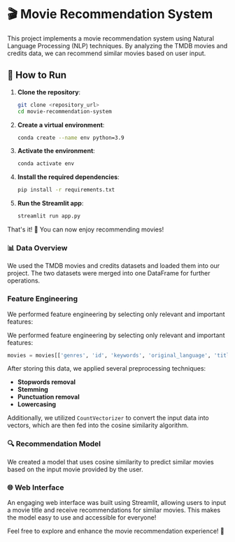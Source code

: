 # 🎬 Movie Recommendation System

This project implements a movie recommendation system using Natural Language Processing (NLP) techniques. By analyzing the TMDB movies and credits data, we can recommend similar movies based on user input.

## 🚀 How to Run

1. **Clone the repository**:
   ```bash
   git clone <repository_url>
   cd movie-recommendation-system

2. **Create a virtual environment**:
   ```bash
   conda create --name env python=3.9

3. **Activate the environment**:
   ```bash
   conda activate env

4. **Install the required dependencies**:
   ```bash
   pip install -r requirements.txt

5. **Run the Streamlit app**:
   ```bash
   streamlit run app.py

That's it! 🎉 You can now enjoy recommending movies!

### 📊 Data Overview

We used the TMDB movies and credits datasets and loaded them into our project. The two datasets were merged into one DataFrame for further operations.

### **Feature Engineering**

We performed feature engineering by selecting only relevant and important features:

We performed feature engineering by selecting only relevant and important features:

```python
movies = movies[['genres', 'id', 'keywords', 'original_language', 'title', 'overview', 'popularity', 'cast', 'crew']]
```

After storing this data, we applied several preprocessing techniques:

- **Stopwords removal**
- **Stemming**
- **Punctuation removal**
- **Lowercasing**

Additionally, we utilized `CountVectorizer` to convert the input data into vectors, which are then fed into the cosine similarity algorithm.

### 🔍 Recommendation Model

We created a model that uses cosine similarity to predict similar movies based on the input movie provided by the user.

### 🌐 Web Interface

An engaging web interface was built using Streamlit, allowing users to input a movie title and receive recommendations for similar movies. This makes the model easy to use and accessible for everyone!

Feel free to explore and enhance the movie recommendation experience! 🍿
